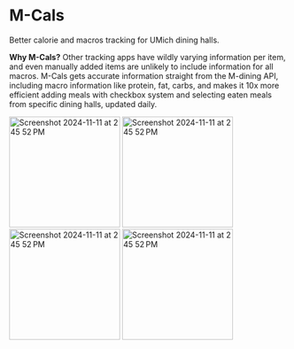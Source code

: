# M-Cals
Better calorie and macros tracking for UMich dining halls.


**Why M-Cals?**
Other tracking apps have wildly varying information per item, and even manually added items are unlikely to include information for all macros. M-Cals gets accurate information straight from the M-dining API, including macro information like protein, fat, carbs, and makes it 10x more efficient adding meals with checkbox system and selecting eaten meals from specific dining halls, updated daily.

<img width="200" alt="Screenshot 2024-11-11 at 2 45 52 PM" src="https://github.com/user-attachments/assets/83a2861e-9595-4cf6-b967-e4bf7586f16d">
<img width="200" alt="Screenshot 2024-11-11 at 2 45 52 PM" src="[https://github.com/user-attachments/assets/83a2861e-9595-4cf6-b967-e4bf7586f16d](https://github.com/user-attachments/assets/bf17fcf2-e743-4599-b788-d314ef1b499b)">
<img width="200" alt="Screenshot 2024-11-11 at 2 45 52 PM" src="[https://github.com/user-attachments/assets/83a2861e-9595-4cf6-b967-e4bf7586f16d](https://github.com/user-attachments/assets/ba8729b9-572b-4954-892f-57a839162ac4)">
<img width="200" alt="Screenshot 2024-11-11 at 2 45 52 PM" src="[https://github.com/user-attachments/assets/83a2861e-9595-4cf6-b967-e4bf7586f16d](https://github.com/user-attachments/assets/b008a2c4-a493-49b6-a688-7af2ff92c45f)">
